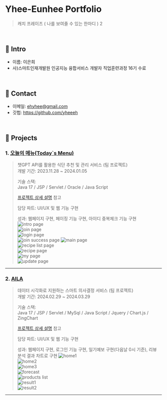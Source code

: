 # Yhee-Eunhee Portfolio
>캐치 프레이즈 ( 나를 보여줄 수 있는 한마디 )
2
</br>

## :pushpin: Intro
- 이름: 이은희
- 사)스마트인재개발원 인공지능 융합서비스 개발자 직업훈련과정 16기 수료

</br>

## :pushpin: Contact
- 이메일: ehyhee@gmail.com
- 깃헙: https://github.com/yheeeh

</br>

## :pushpin: Projects
### 1. [오늘의 메뉴(Today`s Menu)](https://github.com/SMHRD-2021-KDT-AI-16/energizoRePo.git)
>챗GPT API를 활용한 식단 추천 및 관리 서비스 (팀 프로젝트)  
>개발 기간: 2023.11.28 ~ 2024.01.05  
>  
>기술 스택:  
>Java 17 / JSP / Servlet /
>Oracle / Java Script
>  
>[프로젝트 상세 설명](https://github.com/SMHRD-2021-KDT-AI-16/energizoRePo.git) 참고
>
>담당 파트: UI/UX 및 웹 기능 구현
>
>성과: 웹페이지 구현, 페이징 기능 구현, 아이디 중복체크 기능 구현
>![intro page](https://github.com/yheeeh/Yhee-Eunhee/assets/144122046/0b891f66-dffd-4573-9ab7-5bd8830f9ac1)   
![join page](https://github.com/yheeeh/Yhee-Eunhee/assets/144122046/c8f01a37-829c-485b-b404-735cd3bc683f)   
![login page](https://github.com/yheeeh/Yhee-Eunhee/assets/144122046/e0b9d642-8303-49c3-adcc-85b66ca79bc5)   
![join success page](https://github.com/yheeeh/Yhee-Eunhee/assets/144122046/70e0b0c2-0e30-4f82-8539-635368c03c6b)
![main page](https://github.com/yheeeh/Yhee-Eunhee/assets/144122046/5c4c8342-5b4d-4e48-b820-aa1e3eb97fc1)   
![recipe list page](https://github.com/yheeeh/Yhee-Eunhee/assets/144122046/b6a00f13-fb43-423f-92fd-d92bff837320)   
![recipe page](https://github.com/yheeeh/Yhee-Eunhee/assets/144122046/7283af1c-4919-47a7-be4f-b8b30c794f2e)   
![my page](https://github.com/yheeeh/Yhee-Eunhee/assets/144122046/bda6eb4d-a4d4-40e0-9ecf-af95af8a0987)   
![update page](https://github.com/yheeeh/Yhee-Eunhee/assets/144122046/8e36f0cb-ff70-4755-a17d-d95497f86f8d)   

---

### 2. [AILA](https://github.com/SMHRD-2021-KDT-AI-16/AILA-Repo.git)
>데이터 시각화로 지원하는 스마트 의사결정 서비스 (팀 프로젝트)  
>개발 기간: 2024.02.29 ~ 2024.03.29  
>  
>기술 스택:  
>Java 17 / JSP / Servlet /
>MySql / Java Script / Jquery / Chart.js / ZingChart
>  
>[프로젝트 상세 설명](https://github.com/SMHRD-2021-KDT-AI-16/AILA-Repo.git) 참고
>
>담당 파트: UI/UX 및 웹 기능 구현
>
>성과: 웹페이지 구현, 로그인 기능 구현, 일기예보 구현(다음날 0시 기준), 리뷰 분석 결과 차트로 구현
>![home1](https://github.com/yheeeh/Yhee-Eunhee/assets/144122046/37ba8f52-6924-47dc-a34e-705ad0d34688)   
![home2](https://github.com/yheeeh/Yhee-Eunhee/assets/144122046/9a9657c9-2084-4d98-9574-c759c6a8585e)   
![home3](https://github.com/yheeeh/Yhee-Eunhee/assets/144122046/2890613f-35d8-4223-aa46-952f6569294a)   
![forecast](https://github.com/yheeeh/Yhee-Eunhee/assets/144122046/6cad789b-e08b-4599-ab9b-84ba402e5884)   
![products list](https://github.com/yheeeh/Yhee-Eunhee/assets/144122046/6632a7b4-c4f3-4d0f-b893-5d6c3ab39a4d)   
![result1](https://github.com/yheeeh/Yhee-Eunhee/assets/144122046/cda784c8-52c8-436c-bdd8-eade47eca5cd)   
![result2](https://github.com/yheeeh/Yhee-Eunhee/assets/144122046/0df6b4fd-86b2-4a20-b04e-c5ec3fcac648)   

---

<!--
### 3. [세 번째 프로젝트](https://github.com/JungHyung2/gitio.io)
>세 번째 프로젝트 간략 소개  (개인 프로젝트)  
>개발 기간: 2018.1.18 ~ 2018.4.5  
>  
>기술 스택:  
>Java 8 / Spring Boot / Gradle / Spring Data JPA / QueryDSL  
>H2 / MySQL / Spring Security / Jsoup / Vue.js / Element U  
>  
>[프로젝트 상세 설명](https://github.com/JungHyung2/gitio.io) 참고
-->
